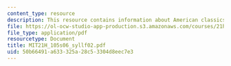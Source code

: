 ```yaml
---
content_type: resource
description: This resource contains information about American classics.
file: https://ol-ocw-studio-app-production.s3.amazonaws.com/courses/21h-105-american-classics-spring-2006/50b66491a633325a28c53304d8eec7e3_MIT21H_105s06_syllf02.pdf
file_type: application/pdf
resourcetype: Document
title: MIT21H_105s06_syllf02.pdf
uid: 50b66491-a633-325a-28c5-3304d8eec7e3
---
```

